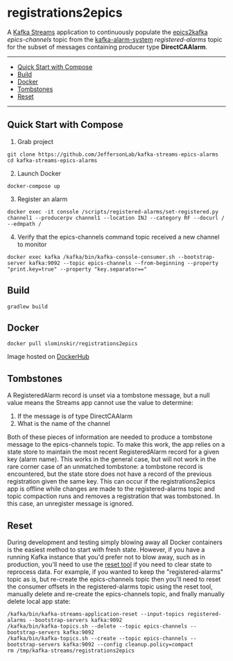 # registrations2epics
A [Kafka Streams](https://kafka.apache.org/documentation/streams/) application to continuously populate the [epics2kafka](https://github.com/JeffersonLab/epics2kafka) _epics-channels_ topic from the [kafka-alarm-system](https://github.com/JeffersonLab/kafka-alarm-system) _registered-alarms_ topic for the subset of messages containing producer type __DirectCAAlarm__.  

---
 - [Quick Start with Compose](https://github.com/JeffersonLab/registrations2epics#quick-start-with-compose)
 - [Build](https://github.com/JeffersonLab/registrations2epics#build)
 - [Docker](https://github.com/JeffersonLab/registrations2epics#docker)
 - [Tombstones](https://github.com/JeffersonLab/registrations2epics#tombstones)
 - [Reset](https://github.com/JeffersonLab/registrations2epics#reset)
---

## Quick Start with Compose 
1. Grab project
```
git clone https://github.com/JeffersonLab/kafka-streams-epics-alarms
cd kafka-streams-epics-alarms
```
2. Launch Docker
```
docker-compose up
```
3. Register an alarm
```
docker exec -it console /scripts/registered-alarms/set-registered.py channel1 --producerpv channel1 --location INJ --category RF --docurl / --edmpath / 
```
4. Verify that the epics-channels command topic received a new channel to monitor 
```
docker exec kafka /kafka/bin/kafka-console-consumer.sh --bootstrap-server kafka:9092 --topic epics-channels --from-beginning --property "print.key=true" --property "key.separator==" 
```

## Build
```
gradlew build
```

## Docker
```
docker pull slominskir/registrations2epics
```
Image hosted on [DockerHub](https://hub.docker.com/r/slominskir/registrations2epics)

## Tombstones
A RegisteredAlarm record is unset via a tombstone message, but a null value means the Streams app cannot use the value to determine:
   1. If the message is of type DirectCAAlarm 
   1. What is the name of the channel
   
Both of these pieces of information are needed to produce a tombstone message to the epics-channels topic.  To make this work, the app relies on a state store to maintain the most recent RegisteredAlarm record for a given key (alarm name).   This works in the general case, but will not work in the rare corner case of an unmatched tombstone: a tombstone record is encountered, but the state store does not have a record of the previous registration given the same key.  This can occur if the registrations2epics app is offline while changes are made to the registered-alarms topic and topic compaction runs and removes a registration that was tombstoned.  In this case, an unregister message is ignored.

## Reset
During development and testing simply blowing away all Docker containers is the easiest method to start with fresh state.   However, if you have a running Kafka instance that you'd prefer not to blow away, such as in production, you'll need to use the [reset tool](https://kafka.apache.org//documentation/streams/developer-guide/app-reset-tool) if you need to clear state to reprocess data.   For example, if you wanted to keep the "registered-alarms" topic as is, but re-create the epics-channels topic then you'll need to reset the consumer offsets in the registered-alarms topic using the reset tool, manually delete and re-create the epics-channels topic, and fnally manually delete local app state:

```
/kafka/bin/kafka-streams-application-reset --input-topics registered-alarms --bootstrap-servers kafka:9092
/kafka/bin/kafka-topics.sh --delete --topic epics-channels --bootstrap-servers kafka:9092
/kafka/bin/kafka-topics.sh --create --topic epics-channels --bootstrap-servers kafka:9092 --config cleanup.policy=compact
rm /tmp/kafka-streams/registrations2epics
```
